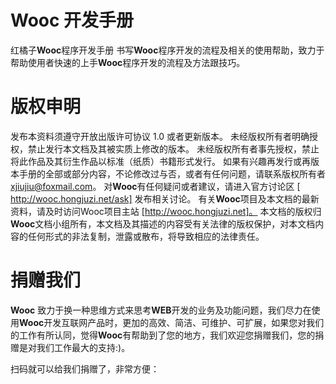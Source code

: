 # Wooc 开发手册
红橘子**Wooc**程序开发手册
书写**Wooc**程序开发的流程及相关的使用帮助，致力于帮助使用者快速的上手**Wooc**程序开发的流程及方法跟技巧。

# 版权申明
发布本资料须遵守开放出版许可协议 1.0 或者更新版本。
未经版权所有者明确授权，禁止发行本文档及其被实质上修改的版本。 未经版权所有者事先授权，禁止将此作品及其衍生作品以标准（纸质）书籍形式发行。
如果有兴趣再发行或再版本手册的全部或部分内容，不论修改过与否，或者有任何问题，请联系版权所有者 xjiujiu@foxmail.com。
对**Wooc**有任何疑问或者建议，请进入官方讨论区 [ http://wooc.hongjuzi.net/ask] 发布相关讨论。
有关**Wooc**项目及本文档的最新资料，请及时访问Wooc项目主站 [http://wooc.hongjuzi.net]。
本文档的版权归**Wooc**文档小组所有，本文档及其描述的内容受有关法律的版权保护，对本文档内容的任何形式的非法复制，泄露或散布，将导致相应的法律责任。

# 捐赠我们
**Wooc** 致力于换一种思维方式来思考**WEB**开发的业务及功能问题，我们尽力在使用**Wooc**开发互联网产品时，更加的高效、简洁、可维护、可扩展，如果您对我们的工作有所认同，觉得**Wooc**有帮助到了您的地方，我们欢迎您捐赠我们，您的捐赠是对我们工作最大的支持:)。

扫码就可以给我们捐赠了，非常方便：
